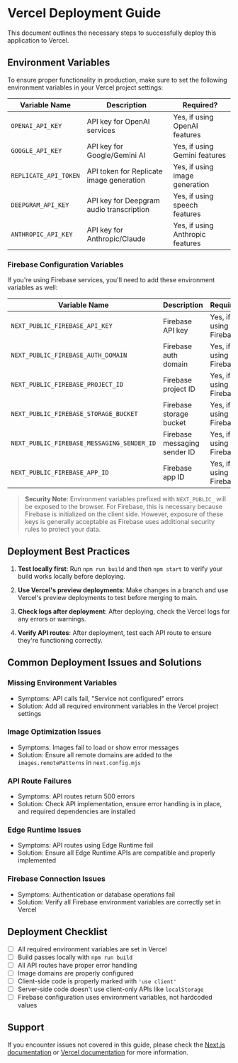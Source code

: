 # Vercel Deployment Guide

This document outlines the necessary steps to successfully deploy this application to Vercel.

## Environment Variables

To ensure proper functionality in production, make sure to set the following environment variables in your Vercel project settings:

| Variable Name | Description | Required? |
|---------------|-------------|-----------|
| `OPENAI_API_KEY` | API key for OpenAI services | Yes, if using OpenAI features |
| `GOOGLE_API_KEY` | API key for Google/Gemini AI | Yes, if using Gemini features |
| `REPLICATE_API_TOKEN` | API token for Replicate image generation | Yes, if using image generation |
| `DEEPGRAM_API_KEY` | API key for Deepgram audio transcription | Yes, if using speech features |
| `ANTHROPIC_API_KEY` | API key for Anthropic/Claude | Yes, if using Anthropic features |

### Firebase Configuration Variables

If you're using Firebase services, you'll need to add these environment variables as well:

| Variable Name | Description | Required? |
|---------------|-------------|-----------|
| `NEXT_PUBLIC_FIREBASE_API_KEY` | Firebase API key | Yes, if using Firebase |
| `NEXT_PUBLIC_FIREBASE_AUTH_DOMAIN` | Firebase auth domain | Yes, if using Firebase |
| `NEXT_PUBLIC_FIREBASE_PROJECT_ID` | Firebase project ID | Yes, if using Firebase |
| `NEXT_PUBLIC_FIREBASE_STORAGE_BUCKET` | Firebase storage bucket | Yes, if using Firebase |
| `NEXT_PUBLIC_FIREBASE_MESSAGING_SENDER_ID` | Firebase messaging sender ID | Yes, if using Firebase |
| `NEXT_PUBLIC_FIREBASE_APP_ID` | Firebase app ID | Yes, if using Firebase |

> **Security Note**: Environment variables prefixed with `NEXT_PUBLIC_` will be exposed to the browser. For Firebase, this is necessary because Firebase is initialized on the client side. However, exposure of these keys is generally acceptable as Firebase uses additional security rules to protect your data.

## Deployment Best Practices

1. **Test locally first**: Run `npm run build` and then `npm start` to verify your build works locally before deploying.

2. **Use Vercel's preview deployments**: Make changes in a branch and use Vercel's preview deployments to test before merging to main.

3. **Check logs after deployment**: After deploying, check the Vercel logs for any errors or warnings.

4. **Verify API routes**: After deployment, test each API route to ensure they're functioning correctly.

## Common Deployment Issues and Solutions

### Missing Environment Variables
- Symptoms: API calls fail, "Service not configured" errors
- Solution: Add all required environment variables in the Vercel project settings

### Image Optimization Issues
- Symptoms: Images fail to load or show error messages
- Solution: Ensure all remote domains are added to the `images.remotePatterns` in `next.config.mjs`

### API Route Failures
- Symptoms: API routes return 500 errors
- Solution: Check API implementation, ensure error handling is in place, and required dependencies are installed

### Edge Runtime Issues
- Symptoms: API routes using Edge Runtime fail
- Solution: Ensure all Edge Runtime APIs are compatible and properly implemented

### Firebase Connection Issues
- Symptoms: Authentication or database operations fail
- Solution: Verify all Firebase environment variables are correctly set in Vercel

## Deployment Checklist

- [ ] All required environment variables are set in Vercel
- [ ] Build passes locally with `npm run build`
- [ ] All API routes have proper error handling
- [ ] Image domains are properly configured
- [ ] Client-side code is properly marked with `'use client'`
- [ ] Server-side code doesn't use client-only APIs like `localStorage`
- [ ] Firebase configuration uses environment variables, not hardcoded values

## Support

If you encounter issues not covered in this guide, please check the [Next.js documentation](https://nextjs.org/docs) or [Vercel documentation](https://vercel.com/docs) for more information. 